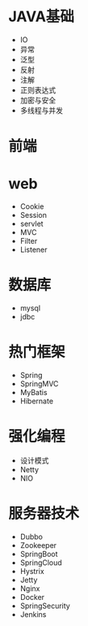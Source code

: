 # JAVA基础
- IO
- 异常
- 泛型
- 反射
- 注解
- 正则表达式
- 加密与安全
- 多线程与并发

# 前端

# web
- Cookie
- Session
- servlet
- MVC
- Filter
- Listener

# 数据库
- mysql
- jdbc

# 热门框架
- Spring
- SpringMVC
- MyBatis
- Hibernate

# 强化编程
- 设计模式
- Netty
- NIO


# 服务器技术
- Dubbo
- Zookeeper
- SpringBoot
- SpringCloud
- Hystrix
- Jetty
- Nginx
- Docker
- SpringSecurity
- Jenkins
